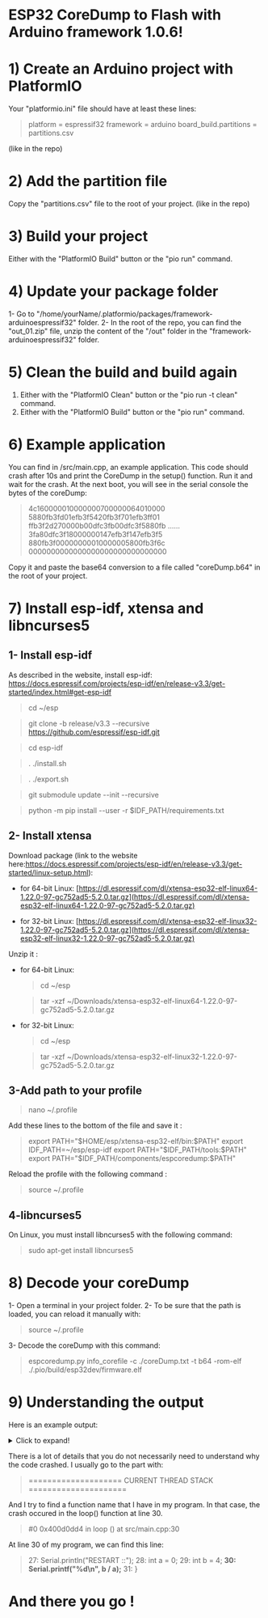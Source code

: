 # ESP32 CoreDump to Flash with Arduino framework 1.0.6!

# 1) Create an Arduino project with PlatformIO
Your "platformio.ini" file should have at least these lines:
>platform = espressif32
>framework = arduino
>board_build.partitions = partitions.csv

(like in the repo) 

# 2) Add the partition file
Copy the "partitions.csv" file to the root of your project. (like in the repo) 

# 3) Build your project
Either with the "PlatformIO Build" button or the "pio run" command.

# 4) Update your package folder
1- Go to "/home/yourName/.platformio/packages/framework-arduinoespressif32" folder.
2- In the root of the repo, you can find the "out_01.zip" file, unzip the content of the "/out" folder in the "framework-arduinoespressif32" folder.
# 5) Clean the build and build again
1) Either with the "PlatformIO Clean" button or the "pio run -t clean" command.
2) Either with the "PlatformIO Build" button or the "pio run" command.
# 6) Example application
You can find in /src/main.cpp, an example application. This code should crash after 10s and print the CoreDump in the setup() function.
Run it and wait for the crash. At the next boot, you will see in the serial console the bytes of the coreDump:
>4c160000010000000700000064010000
>5880fb3fd01efb3f5420fb3f701efb3ff01
>ffb3f2d270000b00dfc3fb00dfc3f5880fb
>......
>3fa80dfc3f18000000147efb3f147efb3f5
>880fb3f00000000010000005800fb3f6c
>0000000000000000000000000000000

Copy it and paste the base64 conversion to a file called "coreDump.b64" in the root of your project.
# 7) Install esp-idf, xtensa and libncurses5 
## 1- Install esp-idf
As described in the website, install esp-idf: https://docs.espressif.com/projects/esp-idf/en/release-v3.3/get-started/index.html#get-esp-idf
>cd ~/esp

>git clone -b release/v3.3 --recursive https://github.com/espressif/esp-idf.git

>cd esp-idf

>. ./install.sh

>. ./export.sh

>git submodule update --init --recursive

>python -m pip install --user -r $IDF_PATH/requirements.txt

## 2- Install xtensa
Download package (link to the website here:https://docs.espressif.com/projects/esp-idf/en/release-v3.3/get-started/linux-setup.html):
-   for 64-bit Linux:
    [https://dl.espressif.com/dl/xtensa-esp32-elf-linux64-1.22.0-97-gc752ad5-5.2.0.tar.gz](https://dl.espressif.com/dl/xtensa-esp32-elf-linux64-1.22.0-97-gc752ad5-5.2.0.tar.gz)
    
-   for 32-bit Linux:
    [https://dl.espressif.com/dl/xtensa-esp32-elf-linux32-1.22.0-97-gc752ad5-5.2.0.tar.gz](https://dl.espressif.com/dl/xtensa-esp32-elf-linux32-1.22.0-97-gc752ad5-5.2.0.tar.gz)

Unzip it :
-   for 64-bit Linux:
    >cd ~/esp
    
    >tar -xzf ~/Downloads/xtensa-esp32-elf-linux64-1.22.0-97-gc752ad5-5.2.0.tar.gz
    
-   for 32-bit Linux:
    >cd ~/esp
    
    >tar -xzf ~/Downloads/xtensa-esp32-elf-linux32-1.22.0-97-gc752ad5-5.2.0.tar.gz


## 3-Add path to your profile
>nano ~/.profile

Add these lines to the bottom of the file and save it :
>export PATH="\$HOME/esp/xtensa-esp32-elf/bin:\$PATH"
>export IDF_PATH=~/esp/esp-idf
>export PATH="\$IDF_PATH/tools:\$PATH"
>export PATH="\$IDF_PATH/components/espcoredump:\$PATH"

Reload the profile with the following command :
> source ~/.profile

## 4-libncurses5 
On Linux, you must install libncurses5 with the following command:
>sudo apt-get install libncurses5

# 8) Decode your coreDump
1- Open a terminal in your project folder.
2- To be sure that the path is loaded, you can reload it manually with:
>source ~/.profile

3- Decode the coreDump with this command:
>espcoredump.py info_corefile -c ./coreDump.txt -t b64 -rom-elf ./.pio/build/esp32dev/firmware.elf
# 9) Understanding the output
Here is an example output: 

<details>
  <summary>Click to expand!</summary>
  
  >espcoredump.py v0.3-dev
===============================================================
==================== ESP32 CORE DUMP START ====================
================== CURRENT THREAD REGISTERS ===================
pc             0x400d0dd4	0x400d0dd4 <loop()+60>
lbeg           0x400014fd	1073747197
lend           0x4000150d	1073747213
lcount         0xffffffff	4294967295
sar            0x1e	30
ps             0x60720	395040
threadptr      <unavailable>
br             <unavailable>
scompare1      <unavailable>
acclo          <unavailable>
acchi          <unavailable>
m0             <unavailable>
m1             <unavailable>
m2             <unavailable>
m3             <unavailable>
expstate       <unavailable>
f64r_lo        <unavailable>
f64r_hi        <unavailable>
f64s           <unavailable>
fcr            <unavailable>
fsr            <unavailable>
a0             0x400d2258	1074602584
a1             0x3ffb1f90	1073422224
a2             0x0	0
a3             0x3ffc0280	1073480320
a4             0x20	32
a5             0x80000020	-2147483616
a6             0x8	8
a7             0x1	1
a8             0x800d0dcf	-2146628145
a9             0x3ffb1f70	1073422192
a10            0xc	12
a11            0x3f400132	1061159218
a12            0x4	4
a13            0x3	3
a14            0x3	3
a15            0x0	0
==================== CURRENT THREAD STACK =====================
#0  0x400d0dd4 in loop () at src/main.cpp:30
#1  0x400d2258 in loopTask (pvParameters=<optimized out>) at /home/mathieu/.platformio/packages/framework-arduinoespressif32/cores/esp32/main.cpp:23
#2  0x40086f40 in vPortTaskWrapper (pxCode=0x400d2240 <loopTask(void*)>, pvParameters=0x0) at /home/mathieu/Bureau/lib_builder/esp32-arduino-lib-builder/esp-idf/components/freertos/port.c:143
======================== THREADS INFO =========================
  Id   Target Id         Frame 
  7    process 6         0x40081e08 in esp_crosscore_int_send_yield (core_id=0) at /home/mathieu/Bureau/lib_builder/esp32-arduino-lib-builder/esp-idf/components/esp32/crosscore_int.c:117
  6    process 5         0x40081d91 in esp_crosscore_int_send (core_id=<optimized out>, reason_mask=<optimized out>) at /home/mathieu/Bureau/lib_builder/esp32-arduino-lib-builder/esp-idf/components/esp32/crosscore_int.c:109
  5    process 4         0x40081da1 in esp_crosscore_int_send (core_id=<optimized out>, reason_mask=<optimized out>) at /home/mathieu/Bureau/lib_builder/esp32-arduino-lib-builder/esp-idf/components/esp32/crosscore_int.c:111
  4    process 3         0x40081e08 in esp_crosscore_int_send_yield (core_id=0) at /home/mathieu/Bureau/lib_builder/esp32-arduino-lib-builder/esp-idf/components/esp32/crosscore_int.c:117
  3    process 2         0x400ea1ea in esp_pm_impl_waiti () at /home/mathieu/Bureau/lib_builder/esp32-arduino-lib-builder/esp-idf/components/esp32/pm_esp32.c:492
  2    process 1         0x400ea1ea in esp_pm_impl_waiti () at /home/mathieu/Bureau/lib_builder/esp32-arduino-lib-builder/esp-idf/components/esp32/pm_esp32.c:492
>* 1    <main task>       0x400d0dd4 in loop () at src/main.cpp:30

>======================= ALL MEMORY REGIONS ========================
Name   Address   Size   Attrs
.rtc.text 0x400c0000 0x0 RW  
.rtc.dummy 0x3ff80000 0x0 RW  
.rtc.force_fast 0x3ff80000 0x0 RW  
.rtc_noinit 0x50000200 0x0 RW  
.rtc.force_slow 0x50000200 0x0 RW  
.iram0.vectors 0x40080000 0x400 R XA
.iram0.text 0x40080400 0xb900 RWXA
.dram0.data 0x3ffbdb60 0x26dc RW A
.noinit 0x3ffc023c 0x0 RW  
.flash.rodata 0x3f400020 0xc82c RW A
.flash.text 0x400d0018 0x1a46c R XA
.coredump.tasks.data 0x3ffb8058 0x164 RW 
.coredump.tasks.data 0x3ffb1ed0 0x184 RW 
.coredump.tasks.data 0x3ffbc30c 0x164 RW 
.coredump.tasks.data 0x3ffbc150 0x1a8 RW 
.coredump.tasks.data 0x3ffbc890 0x164 RW 
.coredump.tasks.data 0x3ffbc6d0 0x1ac RW 
.coredump.tasks.data 0x3ffbd318 0x164 RW 
.coredump.tasks.data 0x3ffbd140 0x1c4 RW 
.coredump.tasks.data 0x3ffba3d8 0x164 RW 
.coredump.tasks.data 0x3ffba1e0 0x1e4 RW 
.coredump.tasks.data 0x3ffb9e54 0x164 RW 
.coredump.tasks.data 0x3ffb9c60 0x1e0 RW 
.coredump.tasks.data 0x3ffb796c 0x164 RW 
.coredump.tasks.data 0x3ffb7790 0x1c8 RW 
===================== ESP32 CORE DUMP END =====================
===============================================================
Done!
</details>

There is a lot of details that you do not necessarily need to understand why the code crashed.
I usually go to the part with:
>==================== CURRENT THREAD STACK =====================

And I try to find a function name that I have in my program. In that case, the crash occured in the loop() function at line 30.
>#0  0x400d0dd4 in loop () at src/main.cpp:30

At line 30 of my program, we can find this line:
>27: Serial.println("RESTART ::");
28: int  a = 0;
29: int  b = 4;
**30: Serial.printf("%d\n", b / a);**
31: }

# And there you go !

